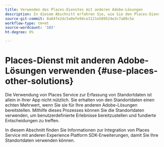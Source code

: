 ```yaml
---
title: Verwenden des Places-Dienstes mit anderen Adobe-Lösungen
description: In diesem Abschnitt erfahren Sie, wie Sie den Places-Dienst mit anderen Adobe-Lösungen verwenden.
source-git-commit: 8a84fe2dc5a0efe94ce3121e589524e3c7a80c5e
workflow-type: tm+mt
source-wordcount: '103'
ht-degree: 0%

---
```



# Places-Dienst mit anderen Adobe-Lösungen verwenden {#use-places-other-solutions}

Die Verwendung von Places Service zur Erfassung von Standortdaten ist allein in Ihrer App nicht nützlich. Sie erhalten von den Standortdaten einen echten Mehrwert, wenn Sie sie für Ihre anderen Adobe-Lösungen bereitstellen. Mithilfe dieses Prozesses können Sie die Standortdaten verwenden, um benutzerdefinierte Erlebnisse bereitzustellen und fundierte Entscheidungen zu treffen.

In diesem Abschnitt finden Sie Informationen zur Integration von Places Service mit anderen Experience Platform SDK-Erweiterungen, damit Sie Ihre Standortdaten verwenden können.